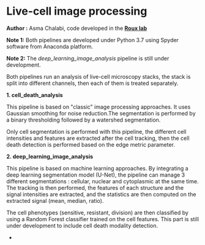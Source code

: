 # Live-cell image processing
**Author :** Asma Chalabi, code developed in the [**Roux lab**](https://github.com/jrxlab) 


**Note 1:** Both pipelines are developed under Python 3.7 using Spyder software from Anaconda platform.

**Note 2:** The *deep_learning_image_analysis* pipeline is still under development.


Both pipelines run an analysis of live-cell microscopy stacks, the stack is split into different channels, then each of them is treated separately. 

**1. cell_death_analysis** 

This pipeline is based on "classic" image processing approaches. It uses Gaussian smoothing for noise reduction.The segmentation is performed by a binary thresholding followed by a watershed segmentation.  

Only cell segmentation is performed with this pipeline, the different cell intensities and features are extracted after the cell tracking, then the cell death detection is performed based on the edge metric parameter. 



**2. deep_learning_image_analysis**

This pipeline is based on machine learning approaches. By integrating a deep learning segmentation model (U-Net), the pipeline can manage 3 different segmentations : cellular, nuclear and cytoplasmic at the same time. The tracking is then performed,  the features of each structure and the signal intensities are extracted, and the statistics are then computed on the extracted signal (mean, median, ratio).  

The cell phenotypes (sensitive, resistant, division) are then classified by using a Random Forest classifier trained on the cell features. This part is still under development to include cell death modality detection.

-
